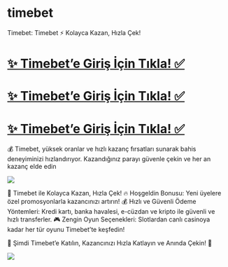 # timebet

Timebet: Timebet ⚡ Kolayca Kazan, Hızla Çek!

# <a href="https://yenilink.org/girislinki">✨ Timebet’e Giriş İçin Tıkla! ✅</a>  
# <a href="https://yenilink.org/girislinki"> ✨ Timebet’e Giriş İçin Tıkla! ✅</a>  
# <a href="https://yenilink.org/girislinki"> ✨ Timebet’e Giriş İçin Tıkla! ✅</a>  

💰 Timebet, yüksek oranlar ve hızlı kazanç fırsatları sunarak bahis deneyiminizi hızlandırıyor. Kazandığınız parayı güvenle çekin ve her an kazanç elde edin

<a href="https://yenilink.org/girislinki"><img src="https://s13.gifyu.com/images/b2l9N.gif"></a> 

🎁 Timebet ile Kolayca Kazan, Hızla Çek!
🔥 Hoşgeldin Bonusu: Yeni üyelere özel promosyonlarla kazancınızı artırın!
💰 Hızlı ve Güvenli Ödeme Yöntemleri: Kredi kartı, banka havalesi, e-cüzdan ve kripto ile güvenli ve hızlı transferler.
🎮 Zengin Oyun Seçenekleri: Slotlardan canlı casinoya kadar her tür oyunu Timebet’te keşfedin!

🎯 Şimdi Timebet’e Katılın, Kazancınızı Hızla Katlayın ve Anında Çekin! 🚀

<a href="https://yenilink.org/girislinki"><img src="https://s13.gifyu.com/images/b2l9E.gif"></a>
